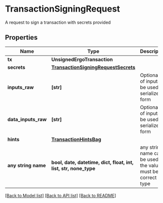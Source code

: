# TransactionSigningRequest

A request to sign a transaction with secrets provided

## Properties
Name | Type | Description | Notes
------------ | ------------- | ------------- | -------------
**tx** | **UnsignedErgoTransaction** |  | 
**secrets** | [**TransactionSigningRequestSecrets**](TransactionSigningRequestSecrets.md) |  | 
**inputs_raw** | **[str]** | Optional list of inputs to be used in serialized form | [optional] 
**data_inputs_raw** | **[str]** | Optional list of inputs to be used in serialized form | [optional] 
**hints** | [**TransactionHintsBag**](TransactionHintsBag.md) |  | [optional] 
**any string name** | **bool, date, datetime, dict, float, int, list, str, none_type** | any string name can be used but the value must be the correct type | [optional]

[[Back to Model list]](../README.md#documentation-for-models) [[Back to API list]](../README.md#documentation-for-api-endpoints) [[Back to README]](../README.md)


